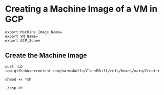 # Creating a Machine Image of a VM in GCP

```
export Machine_Image_Name=
export VM_Name=
export GCP_Zone=
```
## Create the Machine Image

```
curl -LO raw.githubusercontent.com/varmakollu/CloudSkill/refs/heads/main/Creating%20a%20Machine%20Image%20of%20a%20VM%20in%20GCP/gsp.sh

chmod +x *sh

./gsp.sh

```

